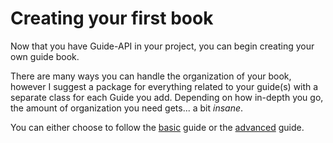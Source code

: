 Creating your first book
==========================

Now that you have Guide-API in your project, you can begin creating your own guide book. 

There are many ways you can handle the organization of your book, however I suggest a package for everything related to your guide(s) with a separate class for each Guide you add. Depending on how in-depth you go, the amount of organization you need gets... a bit *insane*.

You can either choose to follow the [basic](/basic/) guide or the [advanced](/advanced/) guide.